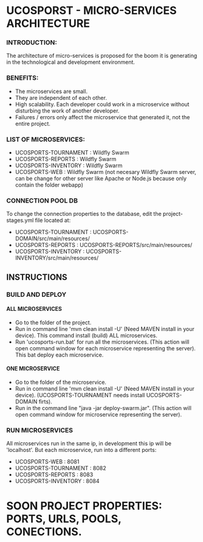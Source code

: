 # UCOSPORST - MICRO-SERVICES ARCHITECTURE

### INTRODUCTION:

The architecture of micro-services is proposed for the boom it is generating in the technological and development environment.

### BENEFITS:

* The microservices are small.
* They are independent of each other.
* High scalability. Each developer could work in a microservice without disturbing the work of another developer.
* Failures / errors only affect the microservice that generated it, not the entire project.

### LIST OF MICROSERVICES:
* UCOSPORTS-TOURNAMENT : Wildfly Swarm
* UCOSPORTS-REPORTS : Wildfly Swarm
* UCOSPORTS-INVENTORY : Wildfly Swarm
* UCOSPORTS-WEB : Wildfly Swarm (not necesary Wildfly Swarm server, can be change for other server like Apache or Node.js because only contain the folder webapp)

### CONNECTION POOL DB
To change the connection properties to the database, edit the project-stages.yml file located at:

* UCOSPORTS-TOURNAMENT : UCOSPORTS-DOMAIN/src/main/resources/
* UCOSPORTS-REPORTS : UCOSPORTS-REPORTS/src/main/resources/
* UCOSPORTS-INVENTORY : UCOSPORTS-INVENTORY/src/main/resources/

## INSTRUCTIONS
### BUILD AND DEPLOY
#### ALL MICROSERVICES
* Go to the folder of the project.
* Run in command line 'mvn clean install -U' (Need MAVEN install in your device). This command install (build) ALL microservices.
* Run 'ucosports-run.bat' for run all the microservices. (This action will open command window for each microservice representing the server). This bat deploy each microservice.

#### ONE MICROSERVICE
* Go to the folder of the microservice.
* Run in command line 'mvn clean install -U' (Need MAVEN install in your device). (UCOSPORTS-TOURNAMENT needs install UCOSPORTS-DOMAIN firts).
* Run in the command line "java -jar deploy-swarm.jar". (This action will open command window for microservice representing the server).

### RUN MICROSERVICES
All microservices run in the same ip, in development this ip will be 'localhost'. But each microservice, run into a different ports:

* UCOSPORTS-WEB : 8081
* UCOSPORTS-TOURNAMENT : 8082
* UCOSPORTS-REPORTS : 8083
* UCOSPORTS-INVENTORY : 8084

# SOON PROJECT PROPERTIES: PORTS, URLS, POOLS, CONECTIONS.
